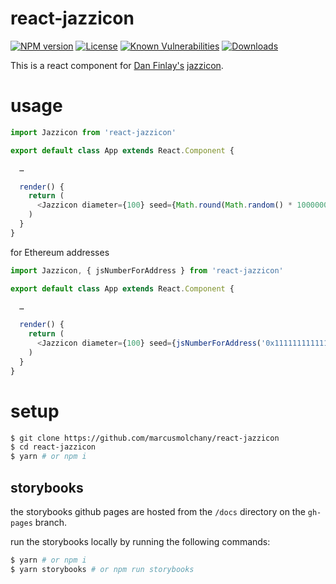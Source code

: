 # react-jazzicon

[![NPM version][npm-image]][npm-url]
[![License][license-image]][license-url]
[![Known Vulnerabilities][snyk-image]][snyk-url]
[![Downloads][downloads-image]][downloads-url]

This is a react component for [Dan Finlay's](https://github.com/danfinlay)
[jazzicon](https://github.com/danfinlay/jazzicon).

# usage

```js
import Jazzicon from 'react-jazzicon'

export default class App extends React.Component {

  …

  render() {
    return (
      <Jazzicon diameter={100} seed={Math.round(Math.random() * 10000000)} />
    )
  }
}
```

for Ethereum addresses

```js
import Jazzicon, { jsNumberForAddress } from 'react-jazzicon'

export default class App extends React.Component {

  …

  render() {
    return (
      <Jazzicon diameter={100} seed={jsNumberForAddress('0x1111111111111111111111111111111111111111')} />
    )
  }
}
```

# setup

```sh
$ git clone https://github.com/marcusmolchany/react-jazzicon
$ cd react-jazzicon
$ yarn # or npm i
```

## storybooks

the storybooks github pages are hosted from the `/docs` directory on the `gh-pages` branch.

run the storybooks locally by running the following commands:

```sh
$ yarn # or npm i
$ yarn storybooks # or npm run storybooks
```

[npm-image]: https://img.shields.io/npm/v/react-jazzicon.svg?style=for-the-badge&labelColor=161c22
[npm-url]: https://www.npmjs.com/package/react-jazzicon
[license-image]: https://img.shields.io/npm/l/react-jazzicon.svg?style=for-the-badge&labelColor=161c22
[license-url]: /LICENSE
[snyk-image]: https://snyk.io/test/github/marcusmolchany/react-jazzicon/badge.svg?targetFile=package.json
[snyk-url]: https://snyk.io/test/github/marcusmolchany/react-jazzicon?targetFile=package.json
[downloads-image]: https://img.shields.io/npm/dm/react-jazzicon.svg?style=for-the-badge&labelColor=161c22
[downloads-url]: https://www.npmjs.com/package/react-jazzicon
